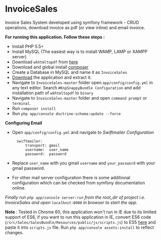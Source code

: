# InvoiceSales
Invoice Sales System developed using symfony framework - CRUD operations, download invoice as pdf (or view inline) and email invoice.

**For running this application. Follow these steps :**
- Install PHP 5.5+
- Install MySQL (The easiest way is to install WAMP, LAMP or XAMPP server)
- Download `wkhtmltopdf` from [here](http://wkhtmltopdf.org/downloads.html)
- Download and global install [composer](https://getcomposer.org/download)
- Create a Database in MySQL and name it as `InvoiceSales`
- [Download](http://github.com/faizanakram99/InvoiceSales/archive/master.zip) the application and extract it.
- Navigate to `InvoiceSales-master` folder open `app/config/config.yml` in any text editor. Search `#KnpSnappyBundle Configuration` and add installation path of `wkhtmltopdf`  to `binary`
- Navigate to `InvoiceSales-master` folder and open `command prompt` or `terminal`.
- Run `composer install`
- Run `php app/console doctrine:schema:update --force`

**Configuring Email**
- Open `app/config/config.yml` and navigate to *Swiftmailer Configuration*

        swiftmailer:
            transport: gmail
            username:  user_name
            password:  password

- Replace `user_name` with you gmail `username` and `your_password` with your gmail password.
- For other mail server configuration there is some additional configuration which can be checked from symfony documentation online.


*Finally run `php app/console server:run` from the root_dir of project i.e. InvoiceSales and open `localhost:8000` in browser to start the app.*

**Note** : Tested in Chrome 60, this application won't run in IE due to its limited support of ES6, if you want to run this application in IE, convert ES6 code (`/src/Sales/SalesBundle/Resources/public/js/scripts.js`) to ES5 [here](https://babeljs.io/repl/) and paste it into `scripts.js` file. Run `php app/console assets:install` to reflect changes.
